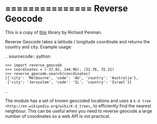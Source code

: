 ===============
Reverse Geocode
===============

This is a copy of [this](https://bitbucket.org/richardpenman/reverse_geocode) library by Richard Penman.

Reverse Geocode takes a latitude / longitude coordinate and returns the country and city.
Example usage:

.. sourcecode:: python

    >>> import reverse_geocode
    >>> coordinates = (-37.81, 144.96), (31.76, 35.21)
    >>> reverse_geocode.search(coordinates)
    [{'city': 'Melbourne', 'code': 'AU', 'country': 'Australia'},
     {'city': 'Jerusalem', 'code': 'IL', 'country': 'Israel'}]

..

The module has a set of known geocoded locations and uses a `k-d tree <http://en.wikipedia.org/wiki/K-d_tree>`_ to efficiently find the nearest neighbour. This can be useful when you need to reverse geocode a large number of coordinates so a web API is not practical.
